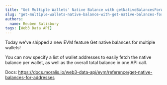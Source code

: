 ```yaml
---
title: "Get Multiple Wallets' Native Balance with getNativeBalancesForAddresses"
slug: "get-multiple-wallets-native-balance-with-get-native-balances-for-addresses"
authors:
  name: Reuben Salisbury
tags: [Web3 Data API]
---
```


Today we've shipped a new EVM feature Get native balances for multiple wallets!

<!-- truncate -->

You can now specify a list of wallet addresses to easily fetch the native balance per wallet, as well as the overall total balance in one API call.

Docs: https://docs.moralis.io/web3-data-api/evm/reference/get-native-balances-for-addresses
